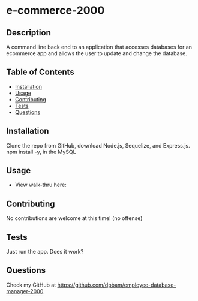 # e-commerce-2000

## Description

A command line back end to an application that accesses databases for an ecommerce app and allows the user to update and change the database.

## Table of Contents

- [Installation](#installation)
- [Usage](#usage)
- [Contributing](#contributing)
- [Tests](#tests)
- [Questions](#questions)

## Installation

Clone the repo from GitHub, download Node.js, Sequelize, and Express.js. npm install -y, in the MySQL

## Usage

- View walk-thru here:

## Contributing

No contributions are welcome at this time! (no offense)

## Tests

Just run the app. Does it work?

## Questions

Check my GitHub at https://github.com/dpbam/employee-database-manager-2000
